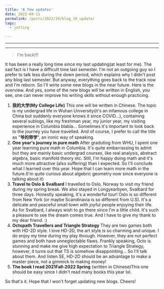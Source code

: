 ```yaml
---
title: 'A few updates'
date: 2022-04-11
permalink: /posts/2022/19/blog_19_update/
tags:
  - jotting

---
```


---

---



> I'm back!!!

It has been a really long time since my last updating(at least for me). The sad fact is I have a difficult time last semester. I'm not an outgoing guy so I prefer to talk less during the down period, which explains why I didn't post any blog last semester. But anyway, everything goes back to the track now and I'm reborn. So I'll wirte some new blogs in the near future. Here is the overview. And yes, some of the new blogs will be written in English, you see, one can never improve his writing skills without enough practicing. 

1.  **我的大学(My College Life)** This one will be written in Chinese. The topic is my undergrad life in Wuhan University(it's an infamous college in China but suddenly everyone knows it since COVID...), containing several sublogs, like my freshman year, my junior year, my visiting experience in Columbia blabla... Sometimes it's important to look back to the journey you have travelled. And of course, I prefer to call the title as "**爷的带学**", an ironic way of speaking.
2. **One year's journey in pure math**  After graduting from WHU, I spent one year learning pure math in Columbia. It's quite embarrassing to admit but they are mainly basic undergrad courses, like real analysis, abstract algebra, basic manifold theory etc. Still, I'm happy doing math and it's much more attractive (also suffering) than I expected. So I'll conclude what I learned over this year. Hope that I can learn more math in the future.(I'm quite curious about algebric geometry now since everyone is talking about it)
3. **Travel to Oslo & Svalbard** I travelled to Oslo, Norway to visit my friend during my spring break. We also stayed in Longyearbyen, Svalbard for three days. Honestly speaking, it's a wonderful tour! Oslo is so different from New York (or maybe Scandinavia is so different from U.S). It's a delicate and peaceful small town with joyful people enjoying their life. As for Svalbard, I always wish to go there since I'm a little child. It's such a pleasure to see the dream comes true. And I have to give my thank to my dear friend. :)
4. **Octopath Travellers and Triangle Strategy** They are two games both with HD-2D style.  I love HD-2D, the art style is so charming and unique. I do enjoy my time during my play through. However, they are not perfect games and both have unneglectable flaws. Frankly speaking, Octo is stunning and make me give high expectation to Triangle Strategy, however, it turns out that TS is somehow disappointing... So I'll talk about them. And listen SE, HD-2D should be an advantage to make a master piece, not a gimmick to making money!
5. **The book I read 2021Fall-2022 Spring** (written in Chinese)This one should be easy since I didn't read many books this year lol.

So that's it. Hope that I won't forget updating new blogs. Cheers!



